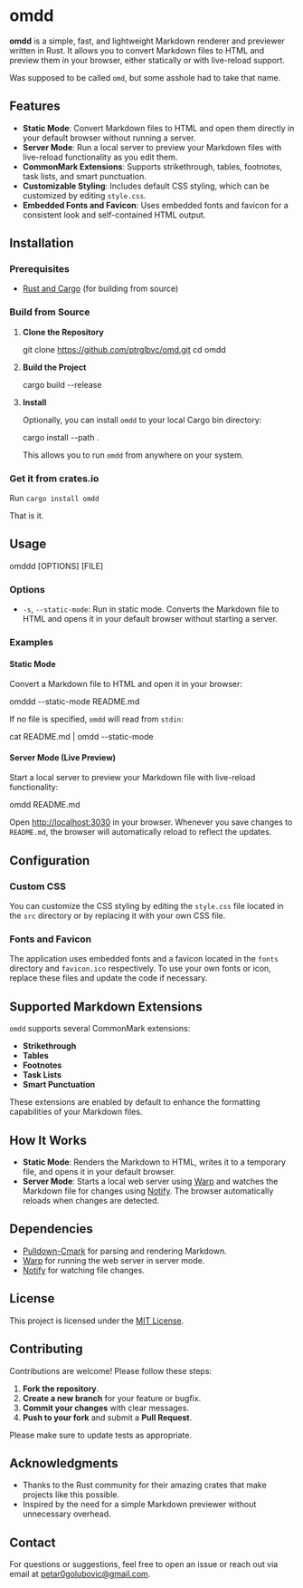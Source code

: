 # omdd

**omdd** is a simple, fast, and lightweight Markdown renderer and previewer written in Rust. It allows you to convert Markdown files to HTML and preview them in your browser, either statically or with live-reload support.

Was supposed to be called `omd`, but some asshole had to take that name.

## Features

- **Static Mode**: Convert Markdown files to HTML and open them directly in your default browser without running a server.
- **Server Mode**: Run a local server to preview your Markdown files with live-reload functionality as you edit them.
- **CommonMark Extensions**: Supports strikethrough, tables, footnotes, task lists, and smart punctuation.
- **Customizable Styling**: Includes default CSS styling, which can be customized by editing `style.css`.
- **Embedded Fonts and Favicon**: Uses embedded fonts and favicon for a consistent look and self-contained HTML output.

## Installation

### Prerequisites

- [Rust and Cargo](https://www.rust-lang.org/tools/install) (for building from source)

### Build from Source

1. **Clone the Repository**

   git clone https://github.com/ptrglbvc/omd.git
   cd omdd


2. **Build the Project**

   cargo build --release


3. **Install**

   Optionally, you can install `omdd` to your local Cargo bin directory:

   cargo install --path .


   This allows you to run `omdd` from anywhere on your system.

### Get it from crates.io

   Run `cargo install omdd`

   That is it.

## Usage

omddd [OPTIONS] [FILE]


### Options

- `-s`, `--static-mode`: Run in static mode. Converts the Markdown file to HTML and opens it in your default browser without starting a server.

### Examples

#### Static Mode

Convert a Markdown file to HTML and open it in your browser:

omddd --static-mode README.md


If no file is specified, `omdd` will read from `stdin`:

cat README.md | omdd --static-mode


#### Server Mode (Live Preview)

Start a local server to preview your Markdown file with live-reload functionality:

omdd README.md


Open [http://localhost:3030](http://localhost:3030) in your browser. Whenever you save changes to `README.md`, the browser will automatically reload to reflect the updates.

## Configuration

### Custom CSS

You can customize the CSS styling by editing the `style.css` file located in the `src` directory or by replacing it with your own CSS file.

### Fonts and Favicon

The application uses embedded fonts and a favicon located in the `fonts` directory and `favicon.ico` respectively. To use your own fonts or icon, replace these files and update the code if necessary.

## Supported Markdown Extensions

`omdd` supports several CommonMark extensions:

- **Strikethrough**
- **Tables**
- **Footnotes**
- **Task Lists**
- **Smart Punctuation**

These extensions are enabled by default to enhance the formatting capabilities of your Markdown files.

## How It Works

- **Static Mode**: Renders the Markdown to HTML, writes it to a temporary file, and opens it in your default browser.
- **Server Mode**: Starts a local web server using [Warp](https://github.com/seanmonstar/warp) and watches the Markdown file for changes using [Notify](https://github.com/notify-rs/notify). The browser automatically reloads when changes are detected.

## Dependencies

- [Pulldown-Cmark](https://github.com/raphlinus/pulldown-cmark) for parsing and rendering Markdown.
- [Warp](https://github.com/seanmonstar/warp) for running the web server in server mode.
- [Notify](https://github.com/notify-rs/notify) for watching file changes.

## License

This project is licensed under the [MIT License](LICENSE).

## Contributing

Contributions are welcome! Please follow these steps:

1. **Fork the repository**.
2. **Create a new branch** for your feature or bugfix.
3. **Commit your changes** with clear messages.
4. **Push to your fork** and submit a **Pull Request**.

Please make sure to update tests as appropriate.

## Acknowledgments

- Thanks to the Rust community for their amazing crates that make projects like this possible.
- Inspired by the need for a simple Markdown previewer without unnecessary overhead.

## Contact

For questions or suggestions, feel free to open an issue or reach out via email at [petar0golubovic@gmail.com](mailto:petar0golubovic@gmail.com).
